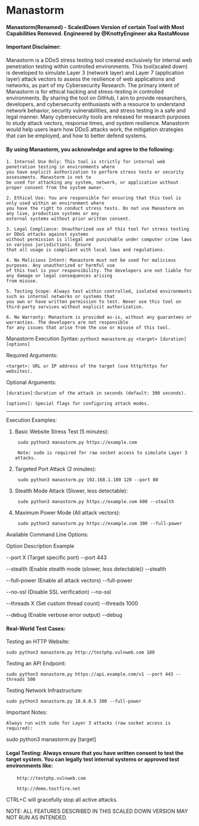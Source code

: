 # Manastorm
#### Manastorm(Renamed) - ScaledDown Version of certain Tool with Most Capabilities Removed. Engineered by @KnottyEngineer aka RastaMouse

#### Important Disclaimer:

Manastorm is a DDoS stress testing tool created exclusively for internal web penetration testing within controlled environments. This tool(scaled down) is developed to simulate Layer 3 (network layer) and Layer 7 (application layer) attack vectors to assess the resilience of web applications and networks, as part of my Cybersecurity Research. The primary intent of Manastorm is for ethical hacking and stress-testing in controlled environments. By sharing the tool on GitHub, I aim to provide researchers, developers, and cybersecurity enthusiasts with a resource to understand network behavior, security vulnerabilities, and stress testing in a safe and legal manner.  Many cybersecurity tools are released for research purposes to study attack vectors, response times, and system resilience. Manastorm would help users learn how DDoS attacks work, the mitigation strategies that can be employed, and how to better defend systems.

#### By using Manastorm, you acknowledge and agree to the following:

    1. Internal Use Only: This tool is strictly for internal web penetration testing in environments where 
    you have explicit authorization to perform stress tests or security assessments. Manastorm is not to 
    be used for attacking any system, network, or application without proper consent from the system owner.

    2. Ethical Use: You are responsible for ensuring that this tool is only used within an environment where 
    you have the right to conduct stress tests. Do not use Manastorm on any live, production systems or any 
    external systems without prior written consent.

    3. Legal Compliance: Unauthorized use of this tool for stress testing or DDoS attacks against systems 
    without permission is illegal and punishable under computer crime laws in various jurisdictions. Ensure 
    that all usage is compliant with local laws and regulations.

    4. No Malicious Intent: Manastorm must not be used for malicious purposes. Any unauthorized or harmful use 
    of this tool is your responsibility. The developers are not liable for any damage or legal consequences arising 
    from misuse.

    5. Testing Scope: Always test within controlled, isolated environments such as internal networks or systems that 
    you own or have written permission to test. Never use this tool on third-party services without explicit authorization.

    6. No Warranty: Manastorm is provided as-is, without any guarantees or warranties. The developers are not responsible 
    for any issues that arise from the use or misuse of this tool.


Manastorm Execution Syntax:
`python3 manastorm.py <target> [duration] [options]`

Required Arguments:

    <target>: URL or IP address of the target (use http/https for websites).

Optional Arguments:

    [duration]:Duration of the attack in seconds (default: 300 seconds).

    [options]: Special flags for configuring attack modes.


______________________________________________________________


Execution Examples:

1. Basic Website Stress Test (5 minutes):

        sudo python3 manastorm.py https://example.com

        Note: sudo is required for raw socket access to simulate Layer 3 attacks.

2. Targeted Port Attack (2 minutes):

        sudo python3 manastorm.py 192.168.1.100 120 --port 80

4. Stealth Mode Attack (Slower, less detectable):

        sudo python3 manastorm.py https://example.com 600 --stealth

5. Maximum Power Mode (All attack vectors):

        sudo python3 manastorm.py https://example.com 300 --full-power



Available Command Line Options:

Option	    Description	   Example

--port X	(Target specific port)	    --port 443

--stealth	(Enable stealth mode (slower, less detectable))	--stealth

--full-power	(Enable all attack vectors)	--full-power

--no-ssl	(Disable SSL verification)	--no-ssl

--threads X	(Set custom thread count)	--threads 1000

--debug	(Enable verbose error output)	--debug






#### Real-World Test Cases:

Testing an HTTP Website:

    sudo python3 manastorm.py http://testphp.vulnweb.com 180

Testing an API Endpoint:

    sudo python3 manastorm.py https://api.example.com/v1 --port 443 --threads 500

Testing Network Infrastructure:

    sudo python3 manastorm.py 10.0.0.5 300 --full-power


Important Notes:

    Always run with sudo for Layer 3 attacks (raw socket access is required):

sudo python3 manastorm.py [target]

#### Legal Testing: Always ensure that you have written consent to test the target system. You can legally test internal systems or approved test environments like:

        http://testphp.vulnweb.com

        http://demo.testfire.net

CTRL+C will gracefully stop all active attacks.

NOTE: ALL FEATURES DESCRIBED IN THIS SCALED DOWN VERSION MAY NOT RUN AS INTENDED.
